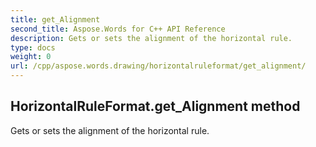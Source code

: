 ```yaml
---
title: get_Alignment
second_title: Aspose.Words for C++ API Reference
description: Gets or sets the alignment of the horizontal rule. 
type: docs
weight: 0
url: /cpp/aspose.words.drawing/horizontalruleformat/get_alignment/
---
```

## HorizontalRuleFormat.get_Alignment method


Gets or sets the alignment of the horizontal rule. 

